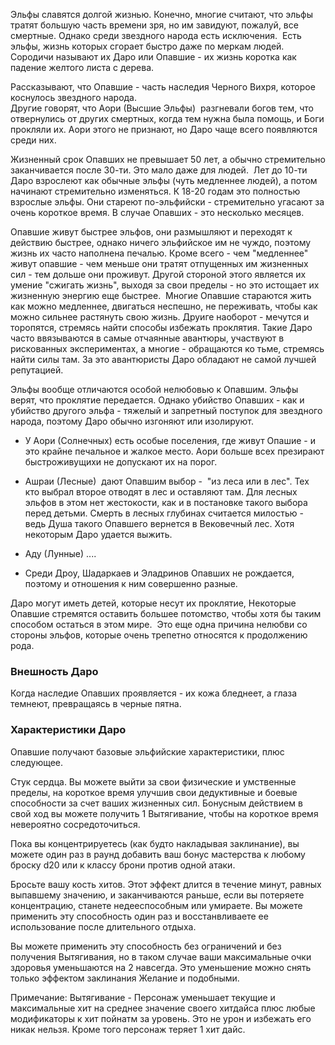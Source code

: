 
Эльфы славятся долгой жизнью. Конечно, многие считают, что эльфы тратят большую часть времени зря, но им завидуют, пожалуй, все смертные. Однако среди звездного народа есть исключения.  Есть эльфы, жизнь которых сгорает быстро даже по меркам людей.  Сородичи называют их Даро или Опавшие - их жизнь коротка как падение желтого листа с дерева.

Рассказывают, что Опавшие - часть наследия Черного Вихря, которое коснулось звездного народа.  
Другие говорят, что Аори (Высшие Эльфы)  разгневали богов тем, что отвернулись от других смертных, когда тем нужна была помощь, и Боги прокляли их. Аори этого не признают, но Даро чаще всего появляются среди них. 

Жизненный срок Опавших не превышает 50 лет, а обычно стремительно заканчивается после 30-ти. Это мало даже для людей.  Лет до 10-ти Даро взрослеют как обычные эльфы (чуть медленнее людей), а потом начинают стремительно изменяться. К 18-20 годам это полностью взрослые эльфы. Они стареют по-эльфийски - стремительно угасают за очень короткое время. В случае Опавших - это несколько месяцев. 

Опавшие живут быстрее эльфов, они размышляют и переходят к действию быстрее, однако ничего эльфийское им не чуждо, поэтому жизнь их часто наполнена печалью. Кроме всего - чем "медленнее" живут опавшие - чем меньше они тратят отпущенных им жизненных сил - тем дольше они проживут. Другой стороной этого является их умение "сжигать жизнь", выходя за свои пределы - но это истощает их жизненную энергию еще быстрее.  Многие Опавшие стараются жить как можно медленнее, двигаться неспешно, не переживать, чтобы как можно сильнее растянуть свою жизнь. Друиге наоборот - мечутся и торопятся, стремясь найти способы избежать проклятия. Такие Даро часто ввязываются в самые отчаянные авантюры, участвуют в рискованных экспериментах, а многие - обращаются ко тьме, стремясь найти силы там. За это авантюристы Даро обладают не самой лучшей репутацией. 

Эльфы вообще отличаются особой нелюбовью к Опавшим. Эльфы верят, что проклятие передается. Однако убийство Опавших - как и убийство другого эльфа - тяжелый и запретный поступок для звездного народа, поэтому Даро обычно изгоняют или изолируют. 

- У Аори (Солнечных) есть особые поселения, где живут Опашие - и это крайне печальное и жалкое место. Аори больше всех презирают быстроживущихи не допускают их на порог. 
    
- Ашраи (Лесные)  дают Опавшим выбор -  "из леса или в лес". Тех кто выбрал второе отводят в лес и оставляют там. Для лесных эльфов в этом нет жестокости, как и в постановке такого выбора перед детьми. Смерть в лесных глубинах считается милостью - ведь Душа такого Опавшего вернется в Вековечный лес. Хотя некоторым Даро удается выжить.
    
- Аду (Лунные) ....
    
- Среди Дроу, Шадаркаев и Эладринов Опавших не рождается, поэтому и отношения к ним совершенно разные.  
    

Даро могут иметь детей, которые несут их проклятие, Некоторые Опавшие стремятся оставить большее потомство, чтобы хотя бы таким способом остаться в этом мире.  Это еще одна причина нелюбви со стороны эльфов, которые очень трепетно относятся к продолжению рода. 

### Внешность Даро

Когда наследие Опавших проявляется - их кожа бледнеет, а глаза темнеют, превращаясь в черные пятна. 

### Характеристики Даро

Опавшие получают базовые эльфийские характеристики, плюс следующее. 

  

Стук сердца. Вы можете выйти за свои физические и умственные пределы, на короткое время улучшив свои дедуктивные и боевые способности за счет ваших жизненных сил. Бонусным действием в свой ход вы можете получить 1 Вытягивание, чтобы на короткое время невероятно сосредоточиться. 

Пока вы концентрируетесь (как будто накладывая заклинание), вы можете один раз в раунд добавить ваш бонус мастерства к любому броску d20 или к классу брони против одной атаки. 

Бросьте вашу кость хитов. Этот эффект длится в течение минут, равных выпавшему значению, и заканчиваются раньше, если вы потеряете концентрацию, станете недееспособным или умираете. Вы можете применить эту способность один раз и восстанвливаете ее использование после длительного отдыха.

Вы можете применить эту способность без ограничений и без получения Вытягивания, но в таком случае ваши максимальные очки здоровья уменьшаются на 2 навсегда. Это уменьшение можно снять только эффектом заклинания Желание и подобными.

Примечание: Вытягивание - Персонаж уменьшает текущие и максимальные хит на среднее значение своего хитдайса плюс любые модификаторы к хит пойнатм за уровень. Это не урон и избежать его никак нельзя. Кроме того персонаж теряет 1 хит дайс.